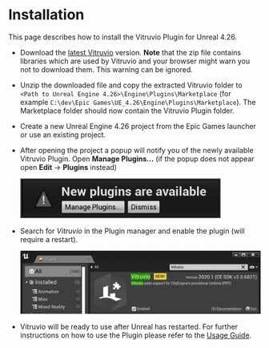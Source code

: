 # Installation

This page describes how to install the Vitruvio Plugin for Unreal 4.26.

* Download the [latest Vitruvio](https://github.com/Esri/vitruvio/releases/download/v1.0/vitruvio-1.0-ue4.26-win10-prt2.3.6821.zip) version. **Note** that the zip file contains libraries which are used by Vitruvio and your browser might warn you not to download them. This warning can be ignored.

* Unzip the downloaded file and copy the extracted Vitruvio folder to `<Path to Unreal Engine 4.26>\Engine\Plugins\Marketplace`  (for example `C:\dev\Epic Games\UE_4.26\Engine\Plugins\Marketplace`). The Marketplace folder should now contain the Vitruvio Plugin folder.

* Create a new Unreal Engine 4.26 project from the Epic Games launcher or use an existing project.

* After opening the project a popup will notify you of the newly available Vitruvio Plugin. Open **Manage Plugins...** (if the popup does not appear open **Edit** &rarr; **Plugins** instead)
  
  <img src="img/new_plugins.jpg" width="400">
  
* Search for *Vitruvio* in the Plugin manager and enable the plugin (will require a restart).
 
  <img src="img/enable_vitruvio.jpg" width="600">
  
* Vitruvio will be ready to use after Unreal has restarted. For further instructions on how to use the Plugin please refer to the [Usage Guide](usage.md).
  
  
  
  
  
  
  
  
  


